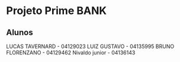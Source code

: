 # Projeto Prime BANK




## Alunos

LUCAS TAVERNARD - 04129023
LUIZ GUSTAVO - 04135995
BRUNO FLORENZANO - 04129462
Nivaldo junior - 04136143

